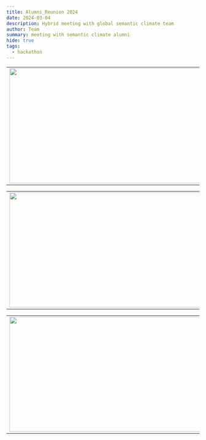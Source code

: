 ```yaml
---
title: Alumni_Reunion 2024 
date: 2024-03-04
description: Hybrid meeting with global semantic climate team
author: Team
summary: meeting with semantic climate alumni
hide: true
tags:
  - hackathon
---
```



<table>
<tr>
<td><img src='{{ "/static/img/photo/alumni7.jpg" | url }}' width="500" height="300"></td>
<td><img src='{{ "/static/img/photo/alumni10.jpg" | url }}' width="500" height="300"></td>
</tr>   
</table>

<table>
<tr>
<td><img src='{{ "/static/img/photo/alumni13.jpg" | url }}' width="500" height="300"></td>
<td><img src='{{ "/static/img/photo/alumni9.jpg" | url }}' width="500" height="300"></td>
</tr>   
</table>

<table>
<tr>
<td><img src='{{ "/static/img/photo/alumni11.jpg" | url }}' width="500" height="300"></td>
<td><img src='{{ "/static/img/photo/alumni12.jpg" | url }}' width="500" height="300"></td>
</tr>   
</table>

